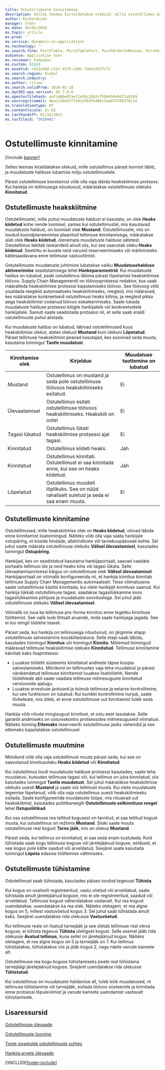 ```yaml
---
title: Ostutellimuste kinnitamine
description: Selles teemas kirjeldatakse olekuid, mille ostutellimus pärast loomist läbib, ja muudatuste halduse lubamise mõju ostutellimustele.
author: RichardLuan
manager: tfehr
ms.date: 04/02/2020
ms.topic: article
ms.prod: ''
ms.service: dynamics-ax-applications
ms.technology: ''
ms.search.form: PurchTable, PurchTablePart, PurchOrderInReview, PurchOrderApproved, PurchOrderInDraft, PurchOrderAssignedToMe, VendPurchOrderJournalListPage, PurchTableWorkflowDropDialog, VendPurchOrderJournal
audience: Application User
ms.reviewer: kamaybac
ms.custom: 93143
ms.assetid: cd12a944-c52c-4579-a301-7abe1d237c72
ms.search.region: Global
ms.search.industry: ''
ms.author: riluan
ms.search.validFrom: 2016-02-28
ms.dyn365.ops.version: AX 7.0.0
ms.openlocfilehash: eafce0be07ae21e5bc2db2cf5bb694a9d71a6269
ms.sourcegitcommit: deac22ba5377a912d93fe408c5ae875706378c2d
ms.translationtype: HT
ms.contentlocale: et-EE
ms.lasthandoff: 01/16/2021
ms.locfileid: "5018441"
---
```

# <a name="approve-and-confirm-purchase-orders"></a>Ostutellimuste kinnitamine

[!include [banner](../includes/banner.md)]

Selles teemas kirjeldatakse olekuid, mille ostutellimus pärast loomist läbib, ja muudatuste halduse lubamise mõju ostutellimustele.

Pärast ostutellimuse koostamist võib olla vaja läbida heakskiitmise protsess. Kui hankija on tellimusega nõustunud, määratakse ostutellimuse olekuks **Kinnitatud**.

## <a name="approval-of-purchase-orders"></a>Ostutellimuste heakskiitmine
Ostutellimustel, mille puhul muudatuste haldust ei kasutata, on olek **Heaks kiidetud** kohe nende loomisel, samas kui ostutellimustel, mis kasutavad muudatuste haldust, on loomisel olek **Mustand**. Ostutellimusele, mis on loodud koondplaneerimise plaanitud tellimuse kinnitamisega, määratakse alati olek **Heaks kiidetud**, olenemata muudatuste halduse sätetest. Ostutellimus tekitab laokandeid ainult siis, kui see saavutab oleku **Heaks kiidetud**. Seetõttu ei kuvata neid varusid reserveerimiseks või märkimiseks kättesaadavana enne tellimuse vastuvõtmist.

Ostutellimuste muudatuste juhtimine lubatakse valiku **Muudatusehalduse aktiveerimine** seadistamisega lehel **Hankeparameetrid**. Kui muudatuste haldus on lubatud, peab ostutellimus läbima pärast lõpetamist heakskiitmise töövoo. Supply Chain Managementil on töövooprotsessi redaktor, kus saab määratleda heakskiitmise protsessi kajastamiseks töövoo. See töövoog võib sisaldada reegleid automaatseks heakskiitmiseks, reegleid, mis määravad, kes määratakse konkreetseid ostutellimusi heaks kiitma, ja reegleid pikka aega heakskiitmist oodanud töövoo eskaleerimiseks. Saate lubada muudatuste halduse protsessi kõigile hankijatele või konkreetsetele hankijatele. Samuti saate seadistada protsessi nii, et selle saab eraldi ostutellimuste puhul alistada.

Kui muudatuste haldus on lubatud, läbivad ostutellimused kuus heakskiitmise olekut, alates olekust **Mustand** kuni olekuni **Lõpetatud**. Pärast tellimuse heakskiitmist peavad kasutajad, kes soovivad seda muuta, kasutama toimingut **Taotle muudatust**.

| Kinnitamise olek | Kirjeldus                                                                      | Muudatuse taotlemine on lubatud |
|-----------------|----------------------------------------------------------------------------------|---------------------------|
| Mustand           | Ostutellimus on mustand ja seda pole ostutellimuse töövoos heakskiitmiseks esitatud.     | Ei                        |
| Ülevaatamisel       | Ostutellimus esitati ostutellimuse töövoos heakskiitmiseks. Heakskiit on ootel       | Ei                        |
| Tagasi lükatud        | Ostutellimus lükati heakskiitmise protsessi ajal tagasi.                                 | Ei                        |
| Kinnitatud        | Ostutellimus kiideti heaks.                                                             | Jah                       |
| Kinnitatud       | Ostutellimus kinnitati. Ostutellimust ei saa kinnitada enne, kui see on heaks kiidetud.        | Jah                       |
| Lõpetatud       | Ostutellimus muudeti lõplikuks. See on nüüd rahaliselt suletud ja seda ei saa enam muuta. | Ei                        |

## <a name="confirming-purchase-orders"></a>Ostutellimuste kinnitamine
Ostutellimused, mille heakskiitmise olek on **Heaks kiidetud**, võivad läbida enne kinnitamist lisatoimingud. Näiteks võib olla vaja saata hankijale ostupäring, et küsida hindade, allahindluste või tarnekuupäevade kohta. Sel juhul saate määrata ostutellimuse olekuks **Välisel ülevaatamisel**, kasutades toimingut **Ostupäring**.

Hankijad, kes on seadistatud kasutama hankijaportaali, saavad vaadata portaalis tellimusi üle ja neid heaks kiita või tagasi lükata. Selle ülevaatamisprotsessi käigus on ostutellimuse olek **Välisel ülevaatamisel**. Hankijaportaali on võimalik konfigureerida nii, et hankija kinnitus kinnitab tellimuse Supply Chain Managementis automaatselt. Teise võimalusena saate ostutellimuse käsitsi kinnitada, kui olete hankijalt kinnituse saanud. Kui hankija lükkab ostutellimuse tagasi, saadakse tagasilükkamine koos tagasilükkamise põhjuse ja muudatuste soovitustega. Sel juhul jääb ostutellimuse olekuks **Välisel ülevaatamisel**.

Võimalik on luua ka tellimuse pro-forma kinnitus enne tegeliku kinnituse töötlemist. See valik loob lihtsalt aruande, mida saate hankijaga jagada. See ei loo mingit töölehe teavet.

Pärast seda, kui hankija on tellimusega nõustunud, on järgmine etapp ostutellimuse salvestamine kooskõlastatuna. Selle etapi saab läbida, kasutades toimingut **Kinnitus** või toimingut **Kinnita**. Mõlemad toimingud määravad tellimuse heakskiitmise olekuks **Kinnitatud**. Tellimuse kinnitamine käivitab kaks lisaprotsessi.

-   Luuakse tööleht süsteemis kinnitatud andmete täpse koopia salvestamiseks. Mõnikord on tellimustes vaja teha muudatusi ja pärast värskendatud tellimuse kinnitamist luuakse lisatöölehti. Nende töölehtede abil saate vaadata tellimuse mitmesuguste kinnitatud versioonide ajalugu.
-   Luuakse arvestuse jaotused ja toimub tellimuse ja eelarve kontrollimine, kui see funktsioon on lubatud. Kui kumbki kontrollimine nurjub, saate tõrketeate, mis ütleb, et enne ostutellimuse uut kinnitamist tuleb seda muuta.

Hankija võib nõuda mingisugust kinnitust, et ostu eest tasutakse. Selle garantii andmiseks on ostureskontro protsessides mitmesuguseid võimalusi. Näiteks toiming **Ettemaks** reserveerib ostutellimuse jaoks vahendid ja see ettemaks kajastatakse ostutellimusel.

## <a name="changing-purchase-orders"></a>Ostutellimuste muutmine
Mõnikord võib olla vaja ostutellimust muuta pärast seda, kui see on saavutanud kinnitusoleku **Heaks kiidetud** või **Kinnitatud**.

Kui ostutellimus loodi muudatuste halduse protsessi kasutades, saate teha muudatusi, kutsudes tellimuse tagasi või, kui tellimus on juba kinnitatud, siis kasutades toimingut **Taotle muudatust**. Sel juhul määratakse heakskiitmise olekuks uuesti **Mustand** ja saate siis tellimust muuta. Kui olete muudatuste tegemise lõpetanud, võib olla vaja ostutellimus uuesti heakskiitmiseks esitada. Saate konfigureerida muudatuste tüüpe, mis nõuavad uut heakskiitmist, kasutades poliitikareeglit **Ostutellimuste eelkinnituse reegel** lehel **Ostupoliitikad**.

Kui osa ostutellimuse rea tellitud kogusest on tarnitud, ei saa tellitud kogust muuta, kui ostutellimus on režiimis **Mustand**. Siiski saate muuta ostutellimuse real kogust **Tarne jääk**, mis on olekus **Mustand**.

Pärast seda, kui tellimus on kinnitatud, ei saa seda enam kustutada. Kuid tühistada saab kogu tellimuse koguse või järelejäänud koguse, eeldusel, et see kogus pole kätte saadud või arveldatud. Seejärel saate kasutada toimingut **Lõpeta** edasise töötlemise vältimiseks. 


## <a name="canceling-purchase-orders"></a>Ostutellimuste tühistamine

Ostutellimust saab tühistada, kasutades päises toodud tegevust **Tühista**.

Kui kogus on osaliselt registreeritud, vastu võetud või arveldatud, saate tühistada ainult järelejäänud koguse, mis ei ole registreeritud, saadud või arveldatud. Tellimuse kogust vähendatakse vastavalt. Kui rea kogust uuendatakse, uuendatakse ka rea olek. Näiteks oletagem, et rea algne kogus on 5, millest vastuvõetud kogus 3. Sel juhul saab tühistada ainult kaks. Seejärel uuendatakse rida olekusse **Vastuvõetud**.

Kui tellimuse reale on lisatud tarnejääk ja see ületab tellimuse real oleva koguse, ei tühista tegevus **Tühista** üleliigset kogust. Selle asemel jääb rida olekusse **Avatud tellimus**, kuna sellel on järelejäänud kogus. Näiteks oletagem, et rea algne kogus on 5 ja tarnejääk on 7. Kui tellimus tühistatakse, tühistatakse viis ja jääb kogus 2, nagu näete varude kannete alt.

Ostutellimuse rea kogu koguse tühistamiseks peate real tühistama tarnejäägi järelejäänud koguse. Seejärel uuendatakse rida olekusse **Tühistatud**.

Kui ostutellimus on muudatuste haldamise all, tuleb kõik muudatused, nt tellimuse tühistamine või tarnejääk, esitada töövoo süsteemile ja kinnitada enne protsessi lõpuleviimist ja varude kannete uuendamist vastavalt tühistamisele.

<a name="additional-resources"></a>Lisaressursid
--------

[Ostutellimuse ülevaade](purchase-order-overview.md)

[Ostutellimuste loomine](purchase-order-creation.md)

[Toote sissetulek ostutellimuste suhtes](product-receipt-against-purchase-orders.md)

[Hankija arvete ülevaade](../../finance/accounts-payable/vendor-invoices-overview.md)





[!INCLUDE[footer-include](../../includes/footer-banner.md)]